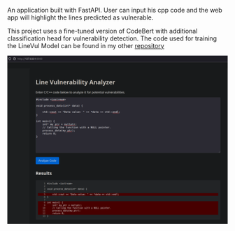 An application built with FastAPI. User can input his cpp code and the web app will highlight the lines predicted as vulnerable.

This project uses a fine-tuned version of CodeBert with additional classification head for vulnerability detection.
The code used for training the LineVul Model can be found in my other [repository](https://github.com/PokjiML/cpp-vulnerability-detection)

![Linevul App](app/linevul-app-screenshot.png "Linevul App Screenshot")



